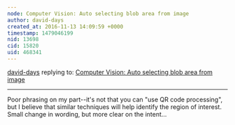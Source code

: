 ```yaml
---
node: Computer Vision: Auto selecting blob area from image
author: david-days
created_at: 2016-11-13 14:09:59 +0000
timestamp: 1479046199
nid: 13698
cid: 15820
uid: 468341
---
```




[david-days](../profile/david-days) replying to: [Computer Vision: Auto selecting blob area from image](../notes/kaushalsingh/11-13-2016/computer-vision-auto-selecting-blob-area-from-image)

----
Poor phrasing on my part--it's not that you can "use QR code processing", but I believe that similar techniques will help identify the region of interest.  Small change in wording, but more clear on the intent...